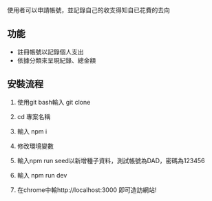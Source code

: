 使用者可以申請帳號，並記錄自己的收支得知自已花費的去向

## 功能
- 註冊帳號以記錄個人支出
- 依據分類來呈現紀錄、總金額

## 安裝流程

1. 使用git bash輸入 git clone 

2. cd 專案名稱

3. 輸入 npm i

4. 修改環境變數

5. 輸入npm run seed以新增種子資料，測試帳號為DAD，密碼為123456

6. 輸入 npm run dev

7. 在chrome中輸http://localhost:3000 即可造訪網站!
